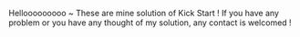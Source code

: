 Hellooooooooo ~
These are mine solution of Kick Start !
If you have any problem or you have any thought of my solution, any contact is welcomed !
